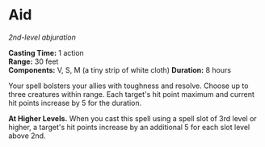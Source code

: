 # Aid 
_2nd-level abjuration_ 

**Casting Time:** 1 action    
**Range:** 30 feet    
**Components:** V, S, M (a tiny strip of white cloth) 
**Duration:** 8 hours 

Your spell bolsters your allies with toughness and resolve. Choose up to three creatures within range. Each target's hit point maximum and current hit points increase by 5 for the duration. 

**At Higher Levels.** When you cast this spell using a spell slot of 3rd level or higher, a target's hit points increase by an additional 5 for each slot level above 2nd. 